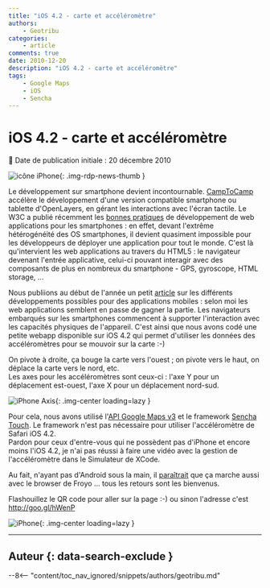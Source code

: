 ```yaml
---
title: "iOS 4.2 - carte et accéléromètre"
authors:
    - Geotribu
categories:
    - article
comments: true
date: 2010-12-20
description: "iOS 4.2 - carte et accéléromètre"
tags:
    - Google Maps
    - iOS
    - Sencha
---
```


# iOS 4.2 - carte et accéléromètre

:calendar: Date de publication initiale : 20 décembre 2010

![icône iPhone](https://cdn.geotribu.fr/img/logos-icones/divers/iphone_logo.png "icône iPhone"){: .img-rdp-news-thumb }

Le développement sur smartphone devient incontournable. [CampToCamp](http://www.camptocamp.com/fr/blog/2010/12/mobile-web-gis/) accélère le développement d'une version compatible smartphone ou tablette d'OpenLayers, en gérant les interactions avec l'écran tactile. Le W3C a publié récemment les [bonnes pratiques](http://www.w3.org/TR/mwabp/) de développement de web applications pour les smartphones : en effet, devant l'extrême hétérogénéité des OS smartphones, il devient quasiment impossible pour les développeurs de déployer une application pour tout le monde. C'est là qu'intervient les web applications au travers du HTML5 : le navigateur devenant l'entrée applicative, celui-ci pouvant interagir avec des composants de plus en nombreux du smartphone - GPS, gyroscope, HTML storage, ...

Nous publiions au début de l'année un petit [article](http://www.geotribu.net/node/195) sur les différents développements possibles pour des applications mobiles : selon moi les web applications semblent en passe de gagner la partie. Les navigateurs embarqués sur les smartphones commencent à supporter l'interaction avec les capacités physiques de l'appareil. C'est ainsi que nous avons codé une petite webapp disponible sur iOS 4.2 qui permet d'utiliser les données des accéléromètres pour se mouvoir sur la carte :-)

On pivote à droite, ça bouge la carte vers l'ouest ; on pivote vers le haut, on déplace la carte vers le nord, etc.  
Les axes pour les accéléromètres sont ceux-ci : l'axe Y pour un déplacement est-ouest, l'axe X pour un déplacement nord-sud.

![iPhone Axis](https://cdn.geotribu.fr/img/articles-blog-rdp/articles/2010/iphone_axis.png "iPhone Axis"){: .img-center loading=lazy }

Pour cela, nous avons utilisé l'[API Google Maps v3](http://code.google.com/intl/fr-FR/apis/maps/documentation/javascript/) et le framework [Sencha Touch](http://www.sencha.com/products/touch/). Le framework n'est pas nécessaire pour utiliser l'accéléromètre de Safari iOS 4.2.  
Pardon pour ceux d'entre-vous qui ne possèdent pas d'iPhone et encore moins l'iOS 4.2, je n'ai pas réussi à faire une vidéo avec la gestion de l'accéléromètre dans le Simulateur de XCode.

Au fait, n'ayant pas d'Android sous la main, il [paraîtrait](http://www.frandroid.com/17842/android-2-2-froyo-quavons-nous/) que ça marche aussi avec le browser de Froyo ... tous les retours sont les bienvenus.

Flashouillez le QR code pour aller sur la page :-) ou sinon l'adresse c'est <http://goo.gl/hWenP>  

![iPhone](https://cdn.geotribu.fr/img/articles-blog-rdp/articles/2010/iphone_gmaps_accelerometer.png "iPhone"){: .img-center loading=lazy }

----

## Auteur {: data-search-exclude }

--8<-- "content/toc_nav_ignored/snippets/authors/geotribu.md"
